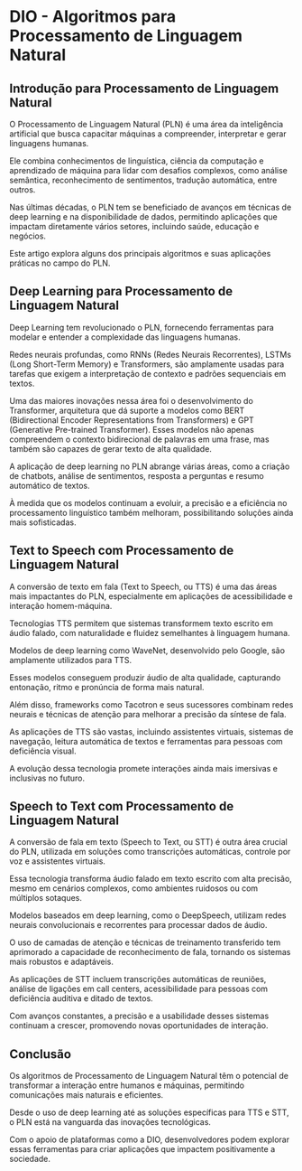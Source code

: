 # DIO - Algoritmos para Processamento de Linguagem Natural

## Introdução para Processamento de Linguagem Natural

O Processamento de Linguagem Natural (PLN) é uma área da inteligência artificial que busca capacitar máquinas a compreender, interpretar e gerar linguagens humanas. 

Ele combina conhecimentos de linguística, ciência da computação e aprendizado de máquina para lidar com desafios complexos, como análise semântica, reconhecimento de sentimentos, 
tradução automática, entre outros.

Nas últimas décadas, o PLN tem se beneficiado de avanços em técnicas de deep learning e na disponibilidade de dados, 
permitindo aplicações que impactam diretamente vários setores, incluindo saúde, educação e negócios. 

Este artigo explora alguns dos principais algoritmos e suas aplicações práticas no campo do PLN.

## Deep Learning para Processamento de Linguagem Natural

Deep Learning tem revolucionado o PLN, fornecendo ferramentas para modelar e entender a complexidade das linguagens humanas. 

Redes neurais profundas, como RNNs (Redes Neurais Recorrentes), LSTMs (Long Short-Term Memory) e Transformers, 
são amplamente usadas para tarefas que exigem a interpretação de contexto e padrões sequenciais em textos.

Uma das maiores inovações nessa área foi o desenvolvimento do Transformer, 
arquitetura que dá suporte a modelos como BERT (Bidirectional Encoder Representations from Transformers) e 
GPT (Generative Pre-trained Transformer). Esses modelos não apenas compreendem o contexto bidirecional de palavras em uma frase, mas também são capazes de gerar texto de alta qualidade.

A aplicação de deep learning no PLN abrange várias áreas, como a criação de chatbots, análise de sentimentos, resposta a perguntas e resumo automático de textos. 

À medida que os modelos continuam a evoluir, a precisão e a eficiência no processamento linguístico também melhoram, possibilitando soluções ainda mais sofisticadas.

## Text to Speech com Processamento de Linguagem Natural

A conversão de texto em fala (Text to Speech, ou TTS) é uma das áreas mais impactantes do PLN, especialmente em aplicações de acessibilidade e interação homem-máquina. 

Tecnologias TTS permitem que sistemas transformem texto escrito em áudio falado, com naturalidade e fluidez semelhantes à linguagem humana.

Modelos de deep learning como WaveNet, desenvolvido pelo Google, são amplamente utilizados para TTS. 

Esses modelos conseguem produzir áudio de alta qualidade, capturando entonação, ritmo e pronúncia de forma mais natural. 

Além disso, frameworks como Tacotron e seus sucessores combinam redes neurais e técnicas de atenção para melhorar a precisão da síntese de fala.

As aplicações de TTS são vastas, incluindo assistentes virtuais, sistemas de navegação, leitura automática de textos e ferramentas para pessoas com deficiência visual. 

A evolução dessa tecnologia promete interações ainda mais imersivas e inclusivas no futuro.

## Speech to Text com Processamento de Linguagem Natural

A conversão de fala em texto (Speech to Text, ou STT) é outra área crucial do PLN, utilizada em soluções como transcrições automáticas, controle por voz e assistentes virtuais. 

Essa tecnologia transforma áudio falado em texto escrito com alta precisão, mesmo em cenários complexos, como ambientes ruidosos ou com múltiplos sotaques.

Modelos baseados em deep learning, como o DeepSpeech, utilizam redes neurais convolucionais e recorrentes para processar dados de áudio. 

O uso de camadas de atenção e técnicas de treinamento transferido tem aprimorado a capacidade de reconhecimento de fala, tornando os sistemas mais robustos e adaptáveis.

As aplicações de STT incluem transcrições automáticas de reuniões, análise de ligações em call centers, acessibilidade para pessoas com deficiência auditiva e ditado de textos. 

Com avanços constantes, a precisão e a usabilidade desses sistemas continuam a crescer, promovendo novas oportunidades de interação.

## Conclusão

Os algoritmos de Processamento de Linguagem Natural têm o potencial de transformar a interação entre humanos e máquinas, permitindo comunicações mais naturais e eficientes. 

Desde o uso de deep learning até as soluções específicas para TTS e STT, o PLN está na vanguarda das inovações tecnológicas. 

Com o apoio de plataformas como a DIO, desenvolvedores podem explorar essas ferramentas para criar aplicações que impactem positivamente a sociedade.
